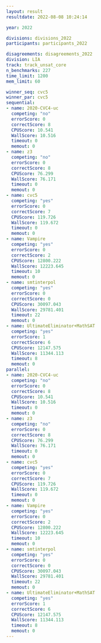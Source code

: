 ```yaml
---
layout: result
resultdate: 2022-08-08 10:24:14

year: 2022

divisions: divisions_2022
participants: participants_2022

disagreements: disagreements_2022
division: LIA
track: track_unsat_core
n_benchmarks: 227
time_limit: 1200
mem_limit: 60

winner_seq: cvc5
winner_par: cvc5
sequential:
- name: 2020-CVC4-uc
  competing: "no"
  errorScore: 0
  correctScore: 8
  CPUScore: 10.541
  WallScore: 10.516
  timeout: 0
  memout: 0
- name: z3
  competing: "no"
  errorScore: 0
  correctScore: 8
  CPUScore: 76.299
  WallScore: 76.171
  timeout: 0
  memout: 0
- name: cvc5
  competing: "yes"
  errorScore: 0
  correctScore: 7
  CPUScore: 119.726
  WallScore: 119.672
  timeout: 0
  memout: 0
- name: Vampire
  competing: "yes"
  errorScore: 0
  correctScore: 2
  CPUScore: 12800.222
  WallScore: 12223.645
  timeout: 10
  memout: 0
- name: smtinterpol
  competing: "yes"
  errorScore: 0
  correctScore: 0
  CPUScore: 30097.043
  WallScore: 29781.401
  timeout: 22
  memout: 0
- name: UltimateEliminator+MathSAT
  competing: "yes"
  errorScore: 1
  correctScore: 6
  CPUScore: 12147.575
  WallScore: 11344.113
  timeout: 8
  memout: 0
parallel:
- name: 2020-CVC4-uc
  competing: "no"
  errorScore: 0
  correctScore: 8
  CPUScore: 10.541
  WallScore: 10.516
  timeout: 0
  memout: 0
- name: z3
  competing: "no"
  errorScore: 0
  correctScore: 8
  CPUScore: 76.299
  WallScore: 76.171
  timeout: 0
  memout: 0
- name: cvc5
  competing: "yes"
  errorScore: 0
  correctScore: 7
  CPUScore: 119.726
  WallScore: 119.672
  timeout: 0
  memout: 0
- name: Vampire
  competing: "yes"
  errorScore: 0
  correctScore: 2
  CPUScore: 12800.222
  WallScore: 12223.645
  timeout: 10
  memout: 0
- name: smtinterpol
  competing: "yes"
  errorScore: 0
  correctScore: 0
  CPUScore: 30097.043
  WallScore: 29781.401
  timeout: 22
  memout: 0
- name: UltimateEliminator+MathSAT
  competing: "yes"
  errorScore: 1
  correctScore: 6
  CPUScore: 12147.575
  WallScore: 11344.113
  timeout: 8
  memout: 0
---
```

